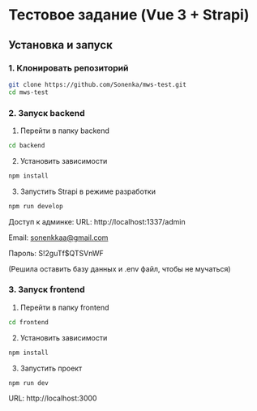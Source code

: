 # Тестовое задание (Vue 3 + Strapi)

## Установка и запуск

### 1. Клонировать репозиторий
```bash
git clone https://github.com/Sonenka/mws-test.git
cd mws-test
```

### 2. Запуск backend
1. Перейти в папку backend 
```bash
cd backend
```

2. Установить зависимости
```bash
npm install
```

3. Запустить Strapi в режиме разработки
```bash
npm run develop
```

Доступ к админке:
URL: http://localhost:1337/admin

Email: sonenkkaa@gmail.com

Пароль: S!2guTf$QTSVnWF

(Решила оставить базу данных и .env файл, чтобы не мучаться)

### 3. Запуск frontend
1. Перейти в папку frontend
```bash
cd frontend
```

2. Установить зависимости
```bash
npm install
```

3. Запустить проект
```bash
npm run dev
```

URL: http://localhost:3000
